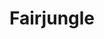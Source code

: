 ---
facebook: https://facebook.com/fairjungle
instagram: https://instagram.com/fairjungle
linkedin: https://linkedin.com/company/fairjungletravel
logohandle: fairjungle
sort: fairjungle
title: Fairjungle
twitter: https://x.com/fairjungle
website: https://www.fairjungle.com/
---
